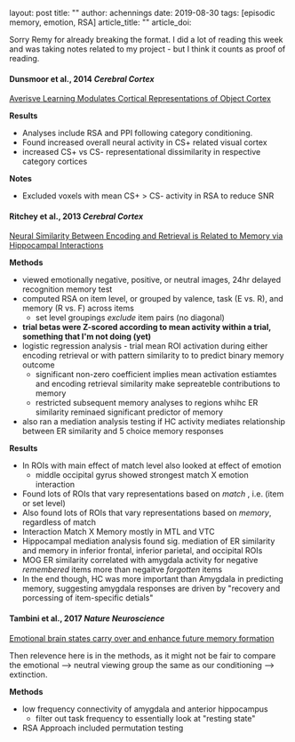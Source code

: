layout: post
title: ""
author: achennings
date: 2019-08-30
tags: [episodic memory, emotion, RSA]
article_title: ""
article_doi:

Sorry Remy for already breaking the format. I did a lot of reading this week and was taking notes related to my project - but I think it counts as proof of reading.


#### Dunsmoor et al., 2014 _Cerebral Cortex_
[Averisve Learning Modulates Cortical Representations of Object Cortex](https://academic.oup.com/cercor/article/24/11/2859/297931)

__Results__

- Analyses include RSA and PPI following category conditioning.
- Found increased overall neural activity in CS+ related visual cortex
- increased CS+ vs CS- representational dissimilarity in respective category cortices

__Notes__

- Excluded voxels with mean CS+ > CS- activity in RSA to reduce SNR

#### Ritchey et al., 2013 _Cerebral Cortex_
[Neural Similarity Between Encoding and Retrieval is Related to Memory via Hippocampal Interactions](https://academic.oup.com/cercor/article/23/12/2818/464061)

__Methods__


- viewed emotionally negative, positive, or neutral images, 24hr delayed recognition memory test
- computed RSA on item level, or grouped by valence, task (E vs. R), and memory (R vs. F) across items
    + set level groupings _exclude_ item pairs (no diagonal)
- __trial betas were Z-scored according to mean activity within a trial, something that I'm not doing (yet)__
- logistic regression analysis - trial mean ROI activation during either encoding retrieval or with pattern similarity to to predict binary memory outcome
    + significant non-zero coefficient implies mean activation estiamtes and encoding retrieval similarity make sepreateble contributions to memory
    + restricted subsequent memory analyses to regions whihc ER similarity reminaed significant predictor of memory
- also ran a mediation analysis testing if HC activity mediates relationship between ER similarity and 5 choice memory responses

__Results__

- In ROIs with main effect of match level also looked at effect of emotion
    - middle occipital gyrus showed strongest match X emotion interaction
- Found lots of ROIs that vary representations based on _match_ , i.e. (item or set level)
- Also found lots of ROIs that vary representations based on _memory_, regardless of match
- Interaction Match X Memory mostly in MTL and VTC
- Hippocampal mediation analysis found sig. mediation of ER similarity and memory in inferior frontal, inferior parietal, and occipital ROIs
- MOG ER similarity correlated with amygdala activity for negative _remembered_ items more than negaitve _forgotten_ items
- In the end though, HC was more important than Amygdala in predicting memory, suggesting amygdala responses are driven by "recovery and porcessing of item-specific detials"

#### Tambini et al., 2017 _Nature Neuroscience_
[Emotional brain states carry over and enhance future memory formation](https://www.nature.com/articles/nn.4468)

Then relevence here is in the methods, as it might not be fair to compare the emotional --> neutral viewing group the same as our conditioning --> extinction.

__Methods__

- low frequency connectivity of amygdala and anterior hippocampus
    + filter out task frequency to essentially look at "resting state"
- RSA Approach included permutation testing
